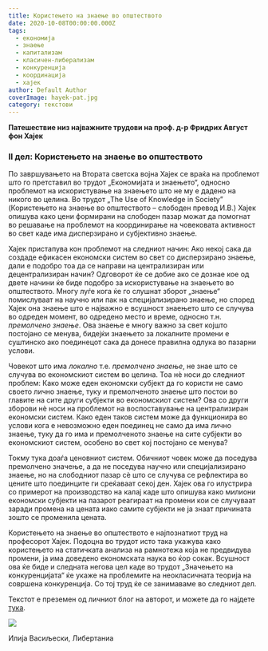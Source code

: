 ```yaml
---
title: Користeњето на знаење во општеството
date: 2020-10-08T00:00:00.000Z
tags:
  - економија
  - знаење
  - капитализам
  - класичен-либерализам
  - конкуренција
  - координација
  - хајек
author: Default Author
coverImage: hayek-pat.jpg
category: текстови
---
```


**Патешествие низ најважните трудови на проф. д-р Фридрих Август фон Хајек**

### **II дел: Користeњето на знаење во општеството**

По завршувањето на Втората светска војна Хајек се враќа на проблемот што го претставил во трудот „Економијата и знаењето“, односно проблемот на искористување на знаењето што не му е дадено на никого во целина. Во трудот „The Use of Knowledge in Society” (Користењето на знаење во општеството – слободен превод И.В.) Хајек опишува како цени формирани на слободен пазар можат да помогнат во решавање на проблемот на координирање на човековата активност во свет каде има дисперзирано и субјективно знаење.

Хајек пристапува кон проблемот на следниот начин: Ако некој сака да создаде ефикасен економски систем во свет со дисперзирано знаење, дали е подобро тоа да се направи на централизиран или децентрализиран начин? Одговорот ќе се добие ако се дознае кое од двете начини ќе биде подобро за искористување на знаењето во општеството. Многу луѓе кога ќе го слушнат зборот „знаење“ помислуваат на научно или пак на специјализирано знаење, но според Хајек она знаење што е најважно е всушност знаењето што се случува во одреден момент, во одредено место и време, односно т.н. _премолчено знаење_. Ова знаење е многу важно за свет којшто постојано се менува, бидејќи знаењето за локалните промени е суштинско ако поединецот сака да донесе правилна одлука во пазарни услови.

Човекот што има _локално_ т.е. _премолчено знаење_, не знае што се случува во економскиот систем во целина. Тоа нѐ носи до следниот проблем: Како може еден економски субјект да го користи не само своето лично знаење, туку и премолченото знаење што постои во главите на сите други субјекти во економскиот систем? Ова со други зборови нѐ носи на проблемот на воспоставување на централизиран економски систем. Како еден таков систем може да функционира во услови кога е невозможно еден поединец не само да има лично знаење, туку да го има и премолченото знаење на сите субјекти во економскиот систем, особено во свет кој постојано се менува?

Токму тука доаѓа ценовниот систем. Обичниот човек може да поседува премолчено значење, а да не поседува научно или специјализирано знаење, но на слободниот пазар сѐ што се случува се рефлектира во цените што поединците ги среќаваат секој ден. Хајек ова го илустрира со примерот на производство на калај каде што опишува како милиони економски субјекти на пазарот реагираат на промени кои се случуваат заради промена на цената иако самите субјекти не ја знаат причината зошто се променила цената.

Користењето на знаење во општеството е најпознатиот труд на професорот Хајек. Подоцна во трудот исто така укажува како користењето на статичката анализа на рамнотежа која не предвидува промени, ја има доведено економската наука во ќор сокак. Всушност ова ќе биде и следната негова цел каде во трудот „Значењето на конкуренцијата“ ќе укаже на проблемите на неокласичната теорија на совршена конкуренција. Со тој труд ќе се занимаваме во следниот дел.

Текстот е преземен од личниот блог на авторот, и можете да го најдете [тука](https://ilijav.substack.com/p/-e-?fbclid=IwAR1dEC8L9-xGdyWjwUFcotDSwvn1_IzqByjqfFmZ4c18emugo5662aB7-po).

![](http://libertaniabackup.local/wp-content/uploads/2020/08/ilija_vasiljevski.png)

Илија Васиљески,
Либертаниа
